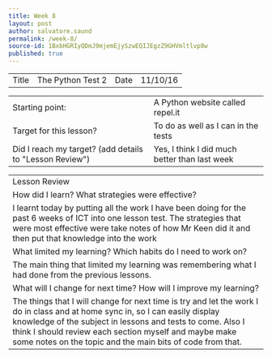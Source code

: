 ```yaml
---
title: Week 8
layout: post
author: salvatore.saund
permalink: /week-8/
source-id: 1BxbHGRIyQDmJ9mjemEjySzwEQIJEgzZ9GHVmltlvp8w
published: true
---
```

<table>
  <tr>
    <td>Title</td>
    <td>The Python Test 2</td>
    <td>Date</td>
    <td>11/10/16</td>
  </tr>
</table>


<table>
  <tr>
    <td>Starting point:</td>
    <td>A Python website called repel.it</td>
  </tr>
  <tr>
    <td>Target for this lesson?</td>
    <td>To do as well as I can in the tests </td>
  </tr>
  <tr>
    <td>Did I reach my target? 
(add details to "Lesson Review")</td>
    <td>Yes, I think I did much better than last week </td>
  </tr>
</table>


<table>
  <tr>
    <td>Lesson Review</td>
  </tr>
  <tr>
    <td>How did I learn? What strategies were effective? </td>
  </tr>
  <tr>
    <td>I learnt today by putting all the work I have been doing for the past 6 weeks of ICT into one lesson test. The strategies that were most effective were take notes of how Mr Keen did it and then put that knowledge into the work</td>
  </tr>
  <tr>
    <td>What limited my learning? Which habits do I need to work on? </td>
  </tr>
  <tr>
    <td>The main thing that limited my learning was remembering what I had done from the previous lessons. </td>
  </tr>
  <tr>
    <td>What will I change for next time? How will I improve my learning?</td>
  </tr>
  <tr>
    <td>The things that I will change for next time is try and let the work I do in class and at home sync in, so I can easily display knowledge of the subject in lessons and tests to come. Also I think I should review each section myself and maybe make some notes on the topic and the main bits of code from that.</td>
  </tr>
</table>


